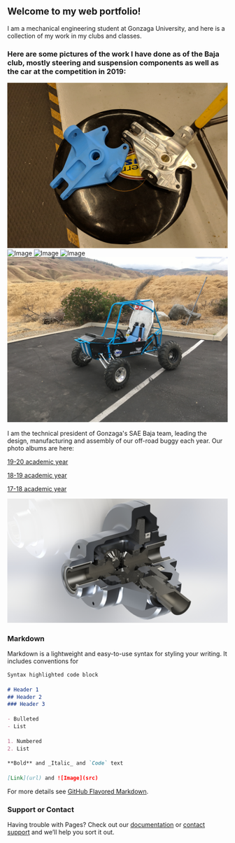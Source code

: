 ## Welcome to my web portfolio!

I am a mechanical engineering student at Gonzaga University, and here is a collection of my work in my clubs and classes.

### Here are some pictures of the work I have done as of the Baja club, mostly steering and suspension components as well as the car at the competition in 2019:
![Image](IMG_20190223_165628.jpg)
![Image](00100dPORTRAIT_00100_BURST20190223162212570_COVER.jpg)
![Image](Picture1)
![Image](Picture2)
![Image](IMG_3094.JPG)

I am the technical president of Gonzaga's SAE Baja team, leading the design, manufacturing and assembly of our off-road buggy each year.
Our photo albums are here:

[19-20 academic year](https://photos.app.goo.gl/GVKg7iayb1dhtsLK7)

[18-19 academic year](https://photos.app.goo.gl/v7NS6NghzjfBwRsY9)

[17-18 academic year](https://photos.app.goo.gl/PrlAercuPOIZDoWB3)




![Image](Untitled6.JPG)



### Markdown

Markdown is a lightweight and easy-to-use syntax for styling your writing. It includes conventions for

```markdown
Syntax highlighted code block

# Header 1
## Header 2
### Header 3

- Bulleted
- List

1. Numbered
2. List

**Bold** and _Italic_ and `Code` text

[Link](url) and ![Image](src)
```

For more details see [GitHub Flavored Markdown](https://guides.github.com/features/mastering-markdown/).


### Support or Contact

Having trouble with Pages? Check out our [documentation](https://help.github.com/categories/github-pages-basics/) or [contact support](https://github.com/contact) and we’ll help you sort it out.

